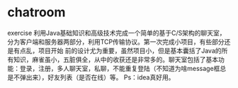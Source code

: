 # chatroom
exercise
利用Java基础知识和高级技术完成一个简单的基于C/S架构的聊天室，分为客户端和服务器两部分，利用TCP传输协议。第一次完成小项目，有些部分还是有点乱，项目开始
前的设计尤为重要，虽然项目小，但是基本囊括了Java的所有知识，麻雀虽小，五脏俱全，从中的收获还是非常多的。聊天室包括了基本功能：登录，注册，多人聊天室，私聊，不能重复登陆（不知道为啥message框总是不弹出来），好友列表（是否在线）等。
Ps：idea真好用。

